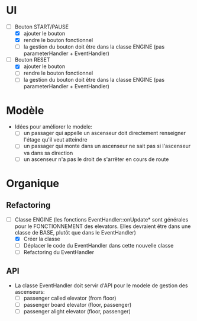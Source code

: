 
# UI

- [ ] Bouton START/PAUSE
   - [x] ajouter le bouton
   - [x] rendre le bouton fonctionnel
   - [ ] la gestion du bouton doit être dans la classe ENGINE (pas parameterHandler + EventHandler)
- [ ] Bouton RESET
   - [x] ajouter le bouton
   - [ ] rendre le bouton fonctionnel
   - [ ] la gestion du bouton doit être dans la classe ENGINE (pas parameterHandler + EventHandler)

# Modèle

- Idées pour améliorer le modele:
   - [ ] un passager qui appelle un ascenseur doit directement renseigner l'étage qu'il veut atteindre
   - [ ] un passager qui monte dans un ascenseur ne sait pas si l'ascenseur va dans sa direction
   - [ ] un ascenseur n'a pas le droit de s'arrêter en cours de route

# Organique

## Refactoring

- [ ] Classe ENGINE (les fonctions EventHandler::onUpdate* sont générales pour le FONCTIONNEMENT des elevators. Elles devraient être dans une classe de BASE, plutôt que dans le EventHandler)
   - [x] Créer la classe
   - [ ] Déplacer le code du EventHandler dans cette nouvelle classe
   - [ ] Refactoring du EventHandler

## API

- La classe EventHandler doit servir d'API pour le modele de gestion des ascenseurs:
   - [ ] passenger called elevator (from floor)
   - [ ] passenger board elevator (floor, passenger)
   - [ ] passenger alight elevator (floor, passenger)
